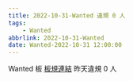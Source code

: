 ```yaml
---
title: 2022-10-31-Wanted 違規 0 人
tags:
    - Wanted
abbrlink: 2022-10-31-Wanted
date: Wanted-2022-10-31 12:00:00
---
```

Wanted 板 [板規連結](https://www.ptt.cc/bbs/Wanted/M.1608829773.A.D3B.html)
昨天違規 0 人
